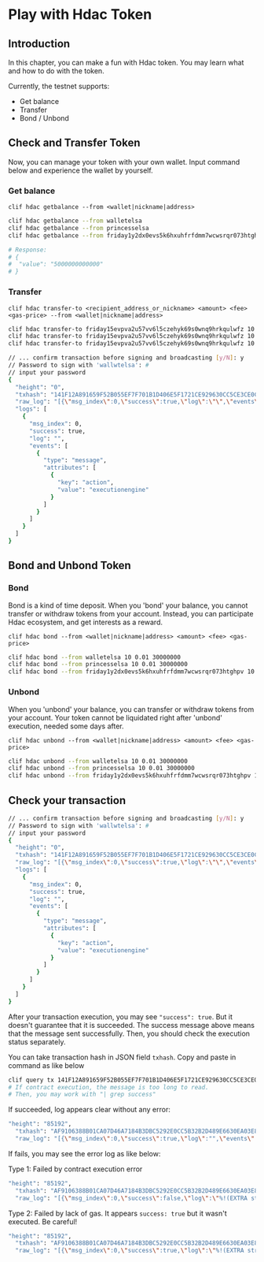 # Play with Hdac Token

## Introduction

In this chapter, you can make a fun with Hdac token. You may learn what and how to do with the token.

Currently, the testnet supports:

* Get balance
* Transfer
* Bond / Unbond

## Check and Transfer Token

Now, you can manage your token with your own wallet. Input command below and experience the wallet by yourself.

### Get balance

`clif hdac getbalance --from <wallet|nickname|address>` 

```bash
clif hdac getbalance --from walletelsa
clif hdac getbalance --from princesselsa
clif hdac getbalance --from friday1y2dx0evs5k6hxuhfrfdmm7wcwsrqr073htghpv

# Response:
# {
#  "value": "5000000000000"
# }
```

### Transfer

`clif hdac transfer-to <recipient_address_or_nickname> <amount> <fee> <gas-price> --from <wallet|nickname|address>`

```bash
clif hdac transfer-to friday15evpva2u57vv6l5czehyk69s0wnq9hrkqulwfz 10 0.01 30000000 --from walletelsa
clif hdac transfer-to friday15evpva2u57vv6l5czehyk69s0wnq9hrkqulwfz 10 0.01 30000000 --from princesselsa
clif hdac transfer-to friday15evpva2u57vv6l5czehyk69s0wnq9hrkqulwfz 10 0.01 30000000 --from friday1y2dx0evs5k6hxuhfrfdmm7wcwsrqr073htghpv
```

```bash
// ... confirm transaction before signing and broadcasting [y/N]: y
// Password to sign with 'wallwtelsa': # 
// input your password 
{
  "height": "0",
  "txhash": "141F12A891659F52B055EF7F701B1D406E5F1721CE929630CC5CE3CE0C4C8718",
  "raw_log": "[{\"msg_index\":0,\"success\":true,\"log\":\"\",\"events\":[{\"type\":\"message\",\"attributes\":[{\"key\":\"action\",\"value\":\"executionengine\"}]}]}]",
  "logs": [
    {
      "msg_index": 0,
      "success": true,
      "log": "",
      "events": [
        {
          "type": "message",
          "attributes": [
            {
              "key": "action",
              "value": "executionengine"
            } 
          ] 
        } 
      ]
    }
  ]
}
```

## Bond and Unbond Token

### Bond

Bond is a kind of time deposit. When you 'bond' your balance, you cannot transfer or withdraw tokens from your account. Instead, you can participate Hdac ecosystem, and get interests as a reward.

`clif hdac bond --from <wallet|nickname|address> <amount> <fee> <gas-price>`

```bash
clif hdac bond --from walletelsa 10 0.01 30000000
clif hdac bond --from princesselsa 10 0.01 30000000
clif hdac bond --from friday1y2dx0evs5k6hxuhfrfdmm7wcwsrqr073htghpv 10 0.01 30000000
```

### Unbond

When you 'unbond' your balance, you can transfer or withdraw tokens from your account. Your token cannot be liquidated right after 'unbond' execution, needed some days after.

`clif hdac unbond --from <wallet|nickname|address> <amount> <fee> <gas-price>`

```bash
clif hdac unbond --from walletelsa 10 0.01 30000000
clif hdac unbond --from princesselsa 10 0.01 30000000
clif hdac unbond --from friday1y2dx0evs5k6hxuhfrfdmm7wcwsrqr073htghpv 10 0.01 30000000
```

## Check your transaction

```bash
// ... confirm transaction before signing and broadcasting [y/N]: y
// Password to sign with 'wallwtelsa': # 
// input your password 
{
  "height": "0",
  "txhash": "141F12A891659F52B055EF7F701B1D406E5F1721CE929630CC5CE3CE0C4C8718",
  "raw_log": "[{\"msg_index\":0,\"success\":true,\"log\":\"\",\"events\":[{\"type\":\"message\",\"attributes\":[{\"key\":\"action\",\"value\":\"executionengine\"}]}]}]",
  "logs": [
    {
      "msg_index": 0,
      "success": true,
      "log": "",
      "events": [
        {
          "type": "message",
          "attributes": [
            {
              "key": "action",
              "value": "executionengine"
            } 
          ] 
        } 
      ]
    }
  ]
}
```

After your transaction execution, you may see `"success": true`. But it doesn't guarantee that it is succeeded. The success message above means that the message sent successfully. Then, you should check the execution status separately.

You can take transaction hash in JSON field `txhash`. Copy and paste in command as like below

```bash
clif query tx 141F12A891659F52B055EF7F701B1D406E5F1721CE929630CC5CE3CE0C4C8718
# If contract execution, the message is too long to read.
# Then, you may work with "| grep success"
```

If succeeded, log appears clear without any error:

```bash
"height": "85192",
  "txhash": "AF9106388B01CA07D46A7184B3DBC5292E0CC5B32B2D489E6630EA03E803A9C8",
  "raw_log": "[{\"msg_index\":0,\"success\":true,\"log\":"",\"events\":[{\"type\":\"message\",\"attributes\":[{\"key\":\"action\",\"value\":\"executionengine\"}]}]}]",
```

If fails, you may see the error log as like below:

Type 1: Failed by contract execution error

```bash
"height": "85192",
  "txhash": "AF9106388B01CA07D46A7184B3DBC5292E0CC5B32B2D489E6630EA03E803A9C8",
  "raw_log": "[{\"msg_index\":0,\"success\":false,\"log\":\"%!(EXTRA string=ERROR:\\nCodespace: contract\\nCode: 302\\nMessage: \\\"execution engine - cannot create deploy : %!(EXTRA string=Interpreter(Trap(Trap { kind: Revert(11) })))\\\"\\n)\",\"events\":[{\"type\":\"message\",\"attributes\":[{\"key\":\"action\",\"value\":\"executionengine\"}]}]}]",
```

Type 2: Failed by lack of gas. It appears `success: true` but it wasn't executed. Be careful!

```bash
"height": "85192",
  "txhash": "AF9106388B01CA07D46A7184B3DBC5292E0CC5B32B2D489E6630EA03E803A9C8",
  "raw_log": "[{\"msg_index\":0,\"success\":true,\"log\":\"%!(EXTRA string=ERROR:\\nCodespace: contract\\nCode: 302\\nMessage: \\\"execution engine - deploy error - execute : %!(EXTRA string=Interpreter(Trap(Trap { kind: Host(GasLimit) })))\\\"\\n)\",\"events\":[{\"type\":\"message\",\"attributes\":[{\"key\":\"action\",\"value\":\"executionengine\"}]}]}]",
```

